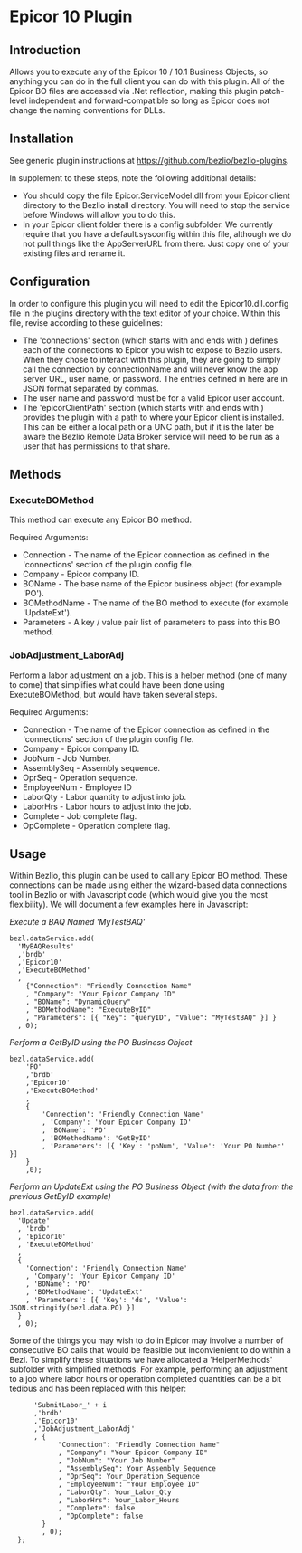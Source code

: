 # Epicor 10 Plugin

## Introduction
Allows you to execute any of the Epicor 10 / 10.1 Business Objects, so anything you can do in the full client you can do with this plugin.  All of the Epicor BO files are accessed via .Net reflection, making this plugin patch-level independent and forward-compatible so long as Epicor does not change the naming conventions for DLLs.

## Installation
See generic plugin instructions at https://github.com/bezlio/bezlio-plugins.

In supplement to these steps, note the following additional details:

* You should copy the file Epicor.ServiceModel.dll from your Epicor client directory to the Bezlio install directory.  You will need to stop the service before Windows will allow you to do this.
* In your Epicor client folder there is a config subfolder.  We currently require that you have a default.sysconfig within this file, although we do not pull things like the AppServerURL from there.  Just copy one of your existing files and rename it.

## Configuration
In order to configure this plugin you will need to edit the Epicor10.dll.config file in the plugins directory with the text editor of your choice.  Within this file, revise according to these guidelines:
* The 'connections' section (which starts with <setting name="connections" serializeAs="String"> and ends with </setting>) defines each of the connections to Epicor you wish to expose to Bezlio users.  When they chose to interact with this plugin, they are going to simply call the connection by connectionName and will never know the app server URL, user name, or password.  The entries defined in here are in JSON format separated by commas.  
* The user name and password must be for a valid Epicor user account.
* The 'epicorClientPath' section (which starts with <setting name="epicorClientPath" serializeAs="String"> and ends with </setting>) provides the plugin with a path to where your Epicor client is installed.  This can be either a local path or a UNC path, but if it is the later be aware the Bezlio Remote Data Broker service will need to be run as a user that has permissions to that share.

## Methods
### ExecuteBOMethod
This method can execute any Epicor BO method.

Required Arguments:
* Connection - The name of the Epicor connection as defined in the 'connections' section of the plugin config file.
* Company - Epicor company ID.
* BOName - The base name of the Epicor business object (for example 'PO').
* BOMethodName - The name of the BO method to execute (for example 'UpdateExt').
* Parameters - A key / value pair list of parameters to pass into this BO method.

### JobAdjustment_LaborAdj
Perform a labor adjustment on a job.  This is a helper method (one of many to come) that simplifies what could have been done using ExecuteBOMethod, but would have taken several steps.

Required Arguments:
* Connection - The name of the Epicor connection as defined in the 'connections' section of the plugin config file.
* Company - Epicor company ID.
* JobNum - Job Number.
* AssemblySeq - Assembly sequence.
* OprSeq - Operation sequence.
* EmployeeNum - Employee ID
* LaborQty - Labor quantity to adjust into job.
* LaborHrs - Labor hours to adjust into the job.
* Complete - Job complete flag.
* OpComplete - Operation complete flag.

## Usage
Within Bezlio, this plugin can be used to call any Epicor BO method.  These connections can be made using either the wizard-based data connections tool in Bezlio or with Javascript code (which would give you the most flexibility).  We will document a few examples here in Javascript:

*Execute a BAQ Named 'MyTestBAQ'*
``` 
bezl.dataService.add(
  'MyBAQResults'
  ,'brdb'
  ,'Epicor10'
  ,'ExecuteBOMethod'
  , 
    {"Connection": "Friendly Connection Name"
    , "Company": "Your Epicor Company ID"
    , "BOName": "DynamicQuery"
    , "BOMethodName": "ExecuteByID"
    , "Parameters": [{ "Key": "queryID", "Value": "MyTestBAQ" }] }
  , 0);
```

*Perform a GetByID using the PO Business Object*
```
bezl.dataService.add(
    'PO'
    ,'brdb'
    ,'Epicor10'
    ,'ExecuteBOMethod'
    , 
    { 
        'Connection': 'Friendly Connection Name'
        , 'Company': 'Your Epicor Company ID'
        , 'BOName': 'PO'
        , 'BOMethodName': 'GetByID'
        , 'Parameters': [{ 'Key': 'poNum', 'Value': 'Your PO Number' }] 
    }
    ,0);
```

*Perform an UpdateExt using the PO Business Object (with the data from the previous GetByID example)*
``` 
bezl.dataService.add(
  'Update'
  , 'brdb'
  , 'Epicor10'
  , 'ExecuteBOMethod'
  ,
  {
    'Connection': 'Friendly Connection Name'
    , 'Company': 'Your Epicor Company ID'
    , 'BOName': 'PO'
    , 'BOMethodName': 'UpdateExt'
    , 'Parameters': [{ 'Key': 'ds', 'Value': JSON.stringify(bezl.data.PO) }]
  }
  , 0);
```

Some of the things you may wish to do in Epicor may involve a number of consecutive BO calls that would be feasible but inconvienient to do within a Bezl.  To simplify these situations we have allocated a 'HelperMethods' subfolder with simplified methods.  For example, performing an adjustment to a job where labor hours or operation completed quantities can be a bit tedious and has been replaced with this helper:

```
      'SubmitLabor_' + i
      ,'brdb'
      ,'Epicor10'
      ,'JobAdjustment_LaborAdj'
      , { 
            "Connection": "Friendly Connection Name"
            , "Company": "Your Epicor Company ID"
            , "JobNum": "Your Job Number"
        	, "AssemblySeq": Your_Assembly_Sequence
        	, "OprSeq": Your_Operation_Sequence
        	, "EmployeeNum": "Your Employee ID"
        	, "LaborQty": Your_Labor_Qty
        	, "LaborHrs": Your_Labor_Hours
        	, "Complete": false
        	, "OpComplete": false
        }
        , 0);
  };
```